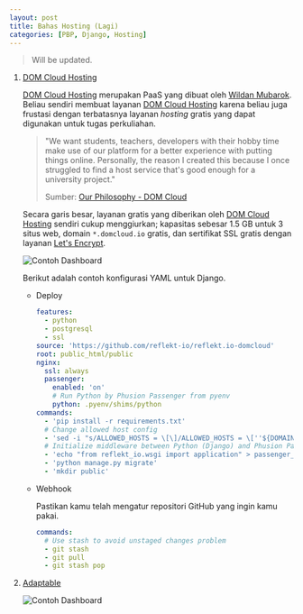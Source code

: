 ```yaml
---
layout: post
title: Bahas Hosting (Lagi)
categories: [PBP, Django, Hosting]
---
```


> Will be updated.

1. [DOM Cloud Hosting]

    [DOM Cloud Hosting] merupakan PaaS yang dibuat oleh [Wildan Mubarok](https://wellosoft.net/). Beliau sendiri membuat layanan [DOM Cloud Hosting] karena beliau juga frustasi dengan terbatasnya layanan *hosting* gratis yang dapat digunakan untuk tugas perkuliahan.

    > "We want students, teachers, developers with their hobby time make use of our platform for a better experience with putting things online. Personally, the reason I created this because I once struggled to find a host service that's good enough for a university project."
    >
    > Sumber: [Our Philosophy - DOM Cloud](https://domcloud.co/docs/intro/philosophy)

    Secara garis besar, layanan gratis yang diberikan oleh [DOM Cloud Hosting] sendiri cukup menggiurkan; kapasitas sebesar 1.5 GB untuk 3 situs web, domain `*.domcloud.io` gratis, dan sertifikat SSL gratis dengan layanan [Let's Encrypt](https://letsencrypt.org/).

    ![Contoh Dashboard](https://i.ibb.co/TwbSTwD/Screenshot-2023-05-02-06-13-05.jpg)

    Berikut adalah contoh konfigurasi YAML untuk Django.

    - Deploy

      ```yaml
      features:
        - python
        - postgresql
        - ssl
      source: 'https://github.com/reflekt-io/reflekt.io-domcloud'
      root: public_html/public
      nginx:
        ssl: always
        passenger:
          enabled: 'on'
          # Run Python by Phusion Passenger from pyenv
          python: .pyenv/shims/python
      commands:
        - 'pip install -r requirements.txt'
        # Change allowed host config
        - 'sed -i "s/ALLOWED_HOSTS = \[\]/ALLOWED_HOSTS = \[''${DOMAIN}''\]/g" reflekt_io/settings.py'
        # Initialize middleware between Python (Django) and Phusion Passenger
        - 'echo "from reflekt_io.wsgi import application" > passenger_wsgi.py'
        - 'python manage.py migrate'
        - 'mkdir public'
      ```

    - Webhook

      Pastikan kamu telah mengatur repositori GitHub yang ingin kamu pakai.

      ```yaml
      commands:
        # Use stash to avoid unstaged changes problem
        - git stash
        - git pull
        - git stash pop
      ```

2. [Adaptable]

    ![Contoh Dashboard](https://i.ibb.co/6RnKVhP/Screenshot-2023-05-02-00-07-01.jpg)

[DOM Cloud Hosting]: https://domcloud.co/
[Adaptable]: https://adaptable.io/
